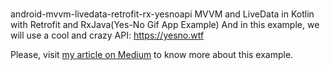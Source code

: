 # 
android-mvvm-livedata-retrofit-rx-yesnoapi
MVVM and LiveData in Kotlin with Retrofit and RxJava(Yes-No Gif App Example) And in this example, we will use a cool and crazy API:  https://yesno.wtf

Please, visit [my article on Medium](https://medium.com/@alfonso.software/practical-android-mvvm-yes-no-gif-demoapp-cc3b05b21c03?source=friends_link&sk=6169c5c701219ec82398d0bed231b4e8) to know more about this example.

